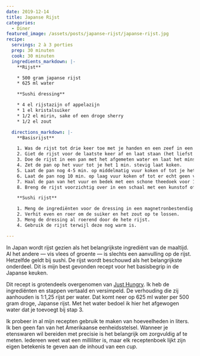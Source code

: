 ```yaml
---
date: 2019-12-14
title: Japanse Rijst
categories:
  - Diner
featured_image: /assets/posts/japanse-rijst/japanse-rijst.jpg
recipe:
  servings: 2 à 3 porties
  prep: 30 minuten
  cook: 30 minuten
  ingredients_markdown: |-
    **Rijst**

    * 500 gram japanse rijst
    * 625 ml water

    **Sushi dressing**

    * 4 el rijstazijn of appelazijn
    * 1 el kristalsuiker
    * 1/2 el mirin, sake of een droge sherry
    * 1/2 el zout

  directions_markdown: |-
    **Basisrijst**

    1. Was de rijst tot drie keer toe met je handen en een zeef in een bak water.
    2. Giet de rijst voor de laatste keer af en laat staan (het liefst 30 min.)
    3. Doe de rijst in een pan met het afgemeten water en laat het minstens 30 min. weken.
    4. Zet de pan op het vuur tot je het 1 min. stevig laat koken.
    5. Laat de pan nog 4-5 min. op middelmatig vuur koken of tot je het oppervlak ziet.
    6. Laat de pan nog 10 min. op laag vuur koken of tot er echt geen vocht meer over is. Niet spieken onder de deksel!
    7. Haal de pan van het vuur en bedek met een schone theedoek voor 10-15 zodat al het overmatige vocht verdwijnt. Deze stap is heel belangrijk.
    8. Breng de rijst voorzichtig over in een schaal met een kunstof of houten lepel en bedek opnieuw met een theedoek.

    **Sushi rijst**

    1. Meng de ingrediënten voor de dressing in een magnetronbestendig schaaltje of pan.
    2. Verhit even en roer om de suiker en het zout op te lossen.
    3. Meng de dressing al roerend door de hete rijst.
    4. Gebruik de rijst terwijl deze nog warm is.

---
```


In Japan wordt rijst gezien als het belangrijkste ingrediënt van de maaltijd. Al het andere — vis vlees of groente — is slechts een aanvulling op de rijst. Hetzelfde geldt bij sushi. De rijst wordt beschouwd als het belangrijkste onderdeel. Dit is mijn best gevonden recept voor het basisbegrip in de Japanse keuken.

Dit recept is grotendeels overgenomen van [Just Hungry](https://justhungry.com/japanese-basics-plain-rice-sushi-rice). Ik heb de ingrediënten en stappen vertaald en versimpeld. De verhouding die zij aanhouden is 1:1,25 rijst per water. Dat komt neer op 625 ml water per 500 gram droge, Japanse rijst. Met het water bedoel ik hier het afgewogen water dat je toevoegt bij stap 3.

Ik probeer in al mijn recepten gebruik te maken van hoeveelheden in liters. Ik ben geen fan van het Amerikaanse eenheidsstelsel. Wanneer je etenswaren wil bereiden met precisie is het belangrijk om zorgvuldig af te meten. Iedereen weet wat een milliliter is, maar elk receptenboek lijkt zijn eigen betekenis te geven aan de inhoud van een _cup_.
